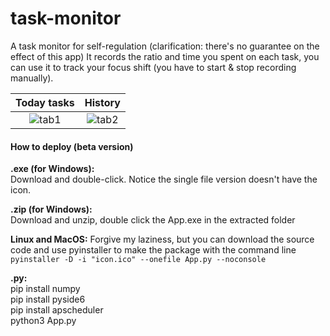 # task-monitor
A task monitor for self-regulation (clarification: there's no guarantee on the effect of this app)
It records the ratio and time you spent on each task, you can use it to track your focus shift (you have to start & stop recording manually).

Today tasks|History
:----------:|:--------:
![tab1](https://github.com/angushushu/task-monitor/blob/main/screenshot1.jpg?raw=false) | ![tab2](https://github.com/angushushu/task-monitor/blob/main/screenshot2.jpg?raw=false)

#### How to deploy (beta version)

**.exe (for Windows):**<br>
Download and double-click. Notice the single file version doesn't have the icon.

**.zip (for Windows):**<br>
Download and unzip, double click the App.exe in the extracted folder<be>

**Linux and MacOS:**<be>
Forgive my laziness, but you can download the source code and use pyinstaller to make the package with the command line
`pyinstaller -D -i "icon.ico" --onefile App.py --noconsole`

**.py:**<br>
pip install numpy<br>
pip install pyside6<br>
pip install apscheduler<br>
python3 App.py
